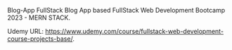Blog-App
FullStack Blog App based FullStack Web Development Bootcamp 2023 - MERN STACK.

Udemy URL: https://www.udemy.com/course/fullstack-web-development-course-projects-base/.
